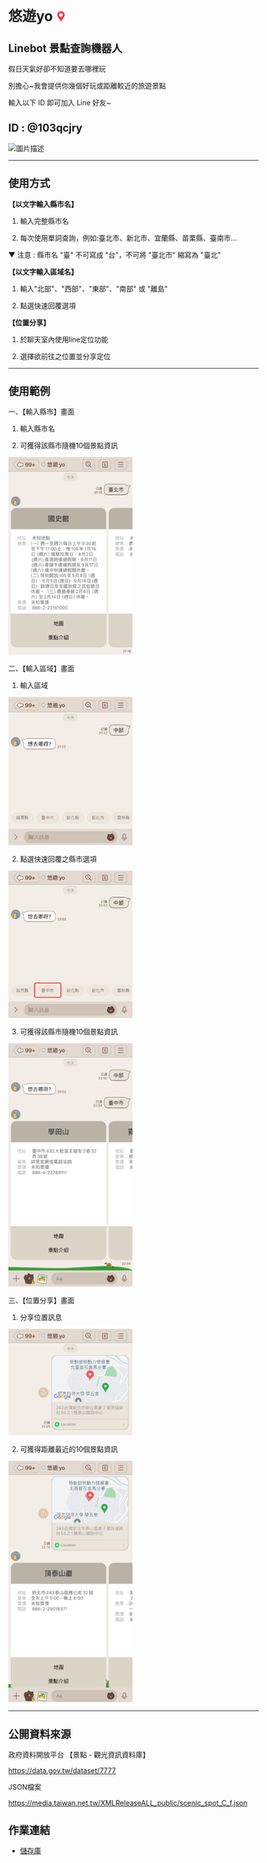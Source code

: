 # 悠遊yo <img src="./images/icon/location.png" alt="圖片描述" width="20">
## Linebot 景點查詢機器人

假日天氣好卻不知道要去哪裡玩

別擔心~我會提供你幾個好玩或距離較近的旅遊景點

輸入以下 ID 即可加入 Line 好友~

## ID : @103qcjry

<img src="https://github.com/shuyu626/hw_linebot/assets/164139722/dfc2a7db-72b1-44f7-a6ce-4401a1b762eb" alt="圖片描述" width="250">

---

## 使用方式

**【以文字輸入縣市名】**

1. 輸入完整縣市名

2. 每次使用單詞查詢，例如:臺北市、新北市、宜蘭縣、苗栗縣、臺南市...

▼ 注意 : 縣市名 "臺" 不可寫成 "台"，不可將 "臺北市" 縮寫為 "臺北"



**【以文字輸入區域名】**

1. 輸入"北部"、"西部"、"東部"、"南部" 或 "離島"

2. 點選快速回覆選項


**【位置分享】**

1. 於聊天室內使用line定位功能

2. 選擇欲前往之位置並分享定位

---
## 使用範例
一、【輸入縣市】畫面

1. 輸入縣市名

2. 可獲得該縣市隨機10個景點資訊

<img src="./images/readme/text.jpg" alt="圖片描述" width="250">

二、【輸入區域】畫面

1. 輸入區域

<img src="./images/readme/region.jpg" alt="圖片描述" width="250">

2. 點選快速回覆之縣市選項

<img src="./images/readme/quick reply.jpg" alt="圖片描述" width="250">

3. 可獲得該縣市隨機10個景點資訊

<img src="./images/readme/quick flex.jpg" alt="圖片描述" width="250">

三、【位置分享】畫面

1. 分享位置訊息

<img src="./images/readme/location.jpg" alt="圖片描述" width="250">

2. 可獲得距離最近的10個景點資訊

<img src="./images/readme/location flex.jpg" alt="圖片描述" width="250">

---

## 公開資料來源

政府資料開放平台 【景點 - 觀光資訊資料庫】

https://data.gov.tw/dataset/7777

JSON檔案

https://media.taiwan.net.tw/XMLReleaseALL_public/scenic_spot_C_f.json


## 作業連結
- [儲存庫](https://github.com/shuyu626/hw_linebot.git)
